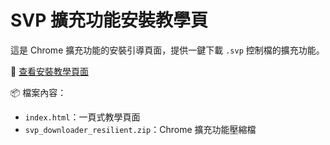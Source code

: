 # SVP 擴充功能安裝教學頁

這是 Chrome 擴充功能的安裝引導頁面，提供一鍵下載 `.svp` 控制檔的擴充功能。

🔗 [查看安裝教學頁面](https://grady1006.github.io/svp-extension-guide/)

📦 檔案內容：
- `index.html`：一頁式教學頁面
- `svp_downloader_resilient.zip`：Chrome 擴充功能壓縮檔

